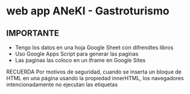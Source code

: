 # web app ANeKI - Gastroturismo

## IMPORTANTE 
* Tengo los datos en una hoja Google Sheet con difrendtes libros
* Uso Google Apps Script para generar las paginas
* Las paginas las coloco en un iframe en Google Sites

RECUERDA Por motivos de seguridad, cuando se inserta un bloque de HTML en una página usando la propiedad innerHTML, los navegadores intencionadamente no ejecutan las etiquetas <script> que vienen dentro de ese bloque de HTML.

Pâgina "inicio.html"
![image](https://github.com/user-attachments/assets/24cc61d7-8e5f-42aa-b84f-bfb8b861f8a0)
![image](https://github.com/user-attachments/assets/79771047-b0d2-477e-8365-62c92a6f95cd)
![image](https://github.com/user-attachments/assets/b87f7e35-f0ca-4510-a881-0e9d6a0a8cb6)
![image](https://github.com/user-attachments/assets/707bb627-56d5-42e7-9cc3-0354236b4988)

Pagina "tapeo.html"
![image](https://github.com/user-attachments/assets/9e3bb02e-175b-4c4d-90cc-af0f023ecc02)
Elijo "Euskadi"
![image](https://github.com/user-attachments/assets/0d6ef8a3-6c74-4d05-b390-48872b3ee28c)
Elijo "Basauri"
![image](https://github.com/user-attachments/assets/7d211975-e154-4ba6-b73b-b2e0741891d9)

Si Elijo "Castilla y León" "León" como tiene más de un barrio muestra
![image](https://github.com/user-attachments/assets/3041b09a-bf8b-41f7-ab90-1619598a374e)


Idea para mostrar el detalle del sitio de tapeo cuando se clicka "+ info"
![image](https://github.com/user-attachments/assets/5054e4ea-509c-4593-870a-68cf7598dbb0)
![image](https://github.com/user-attachments/assets/690cc2e4-c057-48d1-bd44-0d5ee9075902)
IMPORTANTE que tenga la función de galeria
